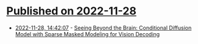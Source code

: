 # [Published on 2022-11-28](index.md)

* [2022-11-28, 14:42:07](https://lobste.rs/s/7dzsv5/seeing_beyond_brain_conditional) - [Seeing Beyond the Brain: Conditional Diffusion Model with Sparse Masked Modeling for Vision Decoding](https://arxiv.org/pdf/2211.06956.pdf)
